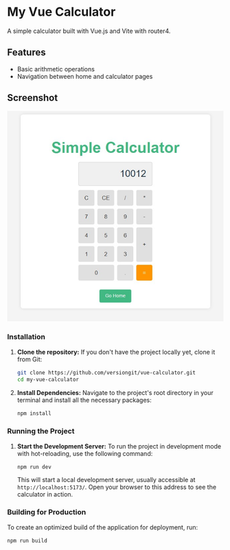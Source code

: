 # My Vue Calculator

A simple calculator built with Vue.js and Vite with router4.

## Features

*   Basic arithmetic operations
*   Navigation between home and calculator pages

## Screenshot

![Vue Calculator Interface](docs/images/image.jpg)


### Installation

1.  **Clone the repository:**
    If you don't have the project locally yet, clone it from Git:
    ```bash
    git clone https://github.com/versiongit/vue-calculator.git
    cd my-vue-calculator
    ```

2.  **Install Dependencies:**
    Navigate to the project's root directory in your terminal and install all the necessary packages:
    ```bash
    npm install
    ```

### Running the Project

1.  **Start the Development Server:**
    To run the project in development mode with hot-reloading, use the following command:
    ```bash
    npm run dev
    ```

    This will start a local development server, usually accessible at `http://localhost:5173/`. Open your browser to this address to see the calculator in action.

### Building for Production

To create an optimized build of the application for deployment, run:
```bash
npm run build
